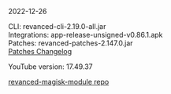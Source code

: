 2022-12-26
  
CLI: revanced-cli-2.19.0-all.jar  
Integrations: app-release-unsigned-v0.86.1.apk  
Patches: revanced-patches-2.147.0.jar  
[Patches Changelog](https://github.com/revanced/revanced-patches/releases/tag/v2.147.0)  

YouTube version: 17.49.37  

[revanced-magisk-module repo](https://github.com/j-hc/revanced-magisk-module)
